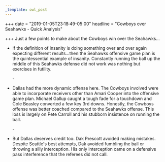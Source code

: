 ```yaml
---
_template: owl_post
---
```


+++
date = "2019-01-05T23:18:49-05:00"
headline = "Cowboys over Seahawks - Quick Analysis"

+++
Just a few points to make about the Cowboys win over the Seahawks...

* If the definition of insanity is doing something over and over again expecting different results...then the Seahawks offensive game plan is the quintessential example of insanity. Constantly running the ball up the middle of this Seahawks defense did not work was nothing but  exercises in futility.

  \-
* Dallas had the more dynamic offense here. The Cowboys involved were able to incorporate receivers other than Amari Cooper into the offensive game plan. Michael Gallup caught a tough fade for a touchdown and Cole Beasley converted a few key 3rd downs. Honestly, the Cowboys offense was better coached compared to the Seahawks offense. This loss is largely on Pete Carroll and his stubborn insistence on running the ball.

  \-
* But Dallas deserves credit too. Dak Prescott avoided making mistakes. Despite Seattle's best attempts, Dak avoided fumbling the ball or throwing a silly interception. His only interception came on a defensive pass interference that the referees did not call.
